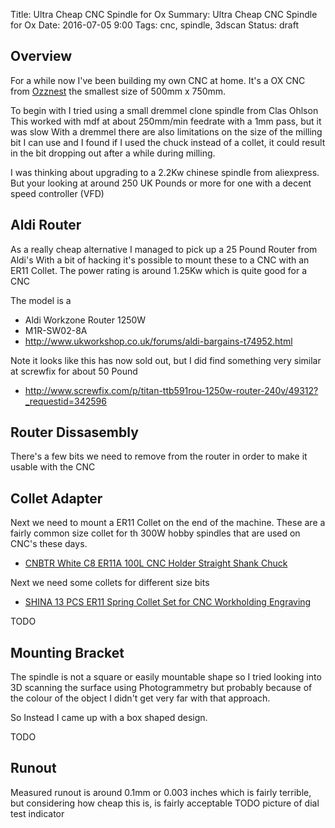 Title: Ultra Cheap CNC Spindle for Ox
Summary: Ultra Cheap CNC Spindle for Ox
Date: 2016-07-05 9:00
Tags: cnc, spindle, 3dscan
Status: draft

## Overview

For a while now I've been building my own CNC at home.
It's a OX CNC from [Ozznest](http://ooznest.co.uk/3D-Printer-CNC-Kits-Bundles/OX-CNC-Machine/OX-CNC-Full-Kit)
the smallest size of 500mm x 750mm.

To begin with I tried using a small dremmel clone spindle from Clas Ohlson
This worked with mdf at about 250mm/min feedrate with a 1mm pass, but it was slow
With a dremmel there are also limitations on the size of the milling bit I can use
and I found if I used the chuck instead of a collet, it could result in the bit dropping out after a while during milling.

I was thinking about upgrading to a 2.2Kw chinese spindle from aliexpress.
But your looking at around 250 UK Pounds or more for one with a decent speed controller (VFD)


## Aldi Router

As a really cheap alternative I managed to pick up a 25 Pound Router from Aldi's
With a bit of hacking it's possible to mount these to a CNC with an ER11 Collet.
The power rating is around 1.25Kw which is quite good for a CNC

The model is a 

  * Aldi Workzone Router 1250W
  * M1R-SW02-8A
  * http://www.ukworkshop.co.uk/forums/aldi-bargains-t74952.html

Note it looks like this has now sold out, but I did find something very similar at screwfix for about 50 Pound

  * http://www.screwfix.com/p/titan-ttb591rou-1250w-router-240v/49312?_requestid=342596


## Router Dissasembly

There's a few bits we need to remove from the router in order to make it usable with the CNC



## Collet Adapter

Next we need to mount a ER11 Collet on the end of the machine.
These are a fairly common size collet for th 300W hobby spindles that are used on CNC's these days.

  * [CNBTR White C8 ER11A 100L CNC Holder Straight Shank Chuck](https://www.amazon.co.uk/gp/product/B01DOULU5Q/)

Next we need some collets for different size bits

  * [SHINA 13 PCS ER11 Spring Collet Set for CNC Workholding Engraving](https://www.amazon.co.uk/SHINA-Spring-Workholding-Engraving-milling/dp/B015DWBSXM/)

TODO


## Mounting Bracket

The spindle is not a square or easily mountable shape so I tried looking into 3D scanning the surface using Photogrammetry
but probably because of the colour of the object I didn't get very far with that approach.

So Instead I came up with a box shaped design.

TODO


## Runout

Measured runout is around 0.1mm or 0.003 inches which is fairly terrible, but considering how cheap this is, is fairly acceptable
TODO picture of dial test indicator
